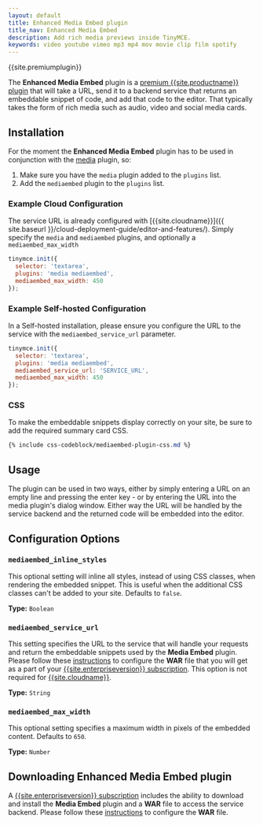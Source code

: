 ```yaml
---
layout: default
title: Enhanced Media Embed plugin
title_nav: Enhanced Media Embed
description: Add rich media previews inside TinyMCE.
keywords: video youtube vimeo mp3 mp4 mov movie clip film spotify
---
```


{{site.premiumplugin}}

The **Enhanced Media Embed** plugin is a [premium {{site.productname}} plugin]({{site.pricingpage}}) that will take a URL, send it to a backend service that returns an embeddable snippet of code, and add that code to the editor. That typically takes the form of rich media such as audio, video and social media cards.

## Installation

For the moment the **Enhanced Media Embed** plugin has to be used in conjunction with the [media](../media) plugin, so:

1. Make sure you have the `media` plugin added to the `plugins` list.
2. Add the `mediaembed` plugin to the `plugins` list.

### Example Cloud Configuration
The service URL is already configured with [{{site.cloudname}}]({{ site.baseurl }}/cloud-deployment-guide/editor-and-features/).
Simply specify the `media` and `mediaembed` plugins, and optionally a `mediaembed_max_width`

```js
tinymce.init({
  selector: 'textarea',
  plugins: 'media mediaembed',
  mediaembed_max_width: 450
});
```

### Example Self-hosted Configuration
In a Self-hosted installation, please ensure you configure the URL to the service with the `mediaembed_service_url` parameter.

```js
tinymce.init({
  selector: 'textarea',
  plugins: 'media mediaembed',
  mediaembed_service_url: 'SERVICE_URL',
  mediaembed_max_width: 450
});
```

### CSS

To make the embeddable snippets display correctly on your site, be sure to add the required summary card CSS.

```css
{% include css-codeblock/mediaembed-plugin-css.md %}
```

## Usage

The plugin can be used in two ways, either by simply entering a URL on an empty line and pressing the enter key - or by entering the URL into the media plugin's dialog window. Either way the URL will be handled by the service backend and the returned code will be embedded into the editor.

## Configuration Options

### `mediaembed_inline_styles`

This optional setting will inline all styles, instead of using CSS classes, when rendering the embedded snippet. This is useful when the additional CSS classes can't be added to your site. Defaults to `false`.

**Type:** `Boolean`

### `mediaembed_service_url`

This setting specifies the URL to the service that will handle your requests and return the embeddable snippets used by the **Media Embed** plugin. Please follow these [instructions]({{site.baseurl}}/enterprise/server/#step6setupeditorclientinstancestousetheserver-sidefunctionality) to configure the **WAR** file that you will get as a part of your [{{site.enterpriseversion}} subscription]({{site.pricingpage}}).
This option is not required for [{{site.cloudname}}]({{site.baseurl}}/cloud-deployment-guide/editor-and-features/).

**Type:** `String`

### `mediaembed_max_width`

This optional setting specifies a maximum width in pixels of the embedded content. Defaults to `650`.

**Type:** `Number`

## Downloading Enhanced Media Embed plugin

A [{{site.enterpriseversion}} subscription]({{site.pricingpage}}) includes the ability to download and install the **Media Embed** plugin and a **WAR** file to access the service backend. Please follow these [instructions]({{site.baseurl}}/enterprise/server/#step6setupeditorclientinstancestousetheserver-sidefunctionality) to configure the **WAR** file.

